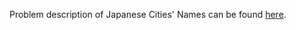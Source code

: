 Problem description of Japanese Cities' Names can be found
[here](https://www.hackerrank.com/challenges/japanese-cities-name/problem).

